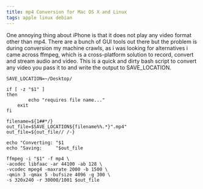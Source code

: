 ```yaml
---
title: mp4 Conversion for Mac OS X and Linux
tags: apple linux debian
---
```



One annoying thing about iPhone is that it does not play any video
format other than mp4. There are a bunch of GUI tools out there but the
problem is during conversion my machine crawls, as i was looking for
alternatives i came across ffmpeg, which is a cross-platform solution to
record, convert and stream audio and video. This is a quick and dirty
bash script to convert any video you pass it to and write the output to
SAVE_LOCATION.


    SAVE_LOCATION=~/Desktop/

    if [ -z "$1" ]
    then
            echo "requires file name..."
	    exit
    fi

    filename=${1##*/}
    out_file=$SAVE_LOCATION${filename%%.*}".mp4"
    out_file=${out_file// /-}

    echo "Converting: "$1
    echo "Saving:     "$out_file

    ffmpeg -i "$1" -f mp4 \
    -acodec libfaac -ar 44100 -ab 128 \
    -vcodec mpeg4 -maxrate 2000 -b 1500 \
    -qmin 3 -qmax 5 -bufsize 4096 -g 300 \
    -s 320x240 -r 30000/1001 $out_file
